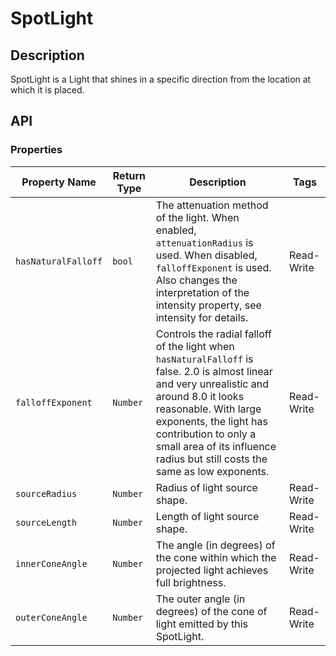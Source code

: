 # SpotLight

## Description

SpotLight is a Light that shines in a specific direction from the location at which it is placed.

## API

### Properties 

| Property Name | Return Type | Description | Tags |
| -------- | ----------- | ----------- | ---- |
| `hasNaturalFalloff` | `bool` | The attenuation method of the light. When enabled, `attenuationRadius` is used. When disabled, `falloffExponent` is used. Also changes the interpretation of the intensity property, see intensity for details. | Read-Write |
| `falloffExponent` | `Number` | Controls the radial falloff of the light when `hasNaturalFalloff` is false. 2.0 is almost linear and very unrealistic and around 8.0 it looks reasonable. With large exponents, the light has contribution to only a small area of its influence radius but still costs the same as low exponents. | Read-Write |
| `sourceRadius` | `Number` | Radius of light source shape. | Read-Write |
| `sourceLength` | `Number` | Length of light source shape. | Read-Write |
| `innerConeAngle` | `Number` | The angle (in degrees) of the cone within which the projected light achieves full brightness. | Read-Write |
| `outerConeAngle` | `Number` | The outer angle (in degrees) of the cone of light emitted by this SpotLight. | Read-Write |
